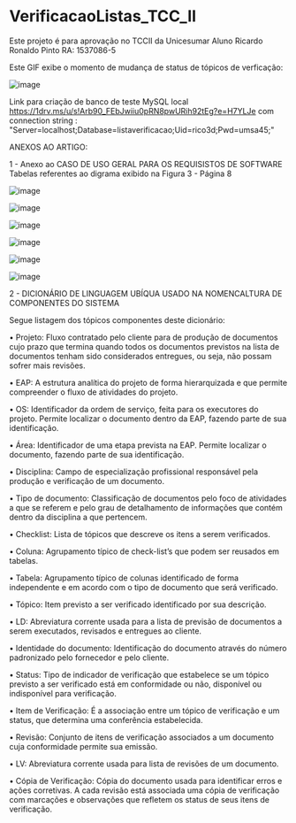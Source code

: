 # VerificacaoListas_TCC_II

Este projeto é para aprovação no TCCII da Unicesumar
Aluno Ricardo Ronaldo Pinto
RA: 1537086-5

Este GIF exibe o momento de mudança de status de tópicos de verficação:


![image](https://user-images.githubusercontent.com/39442747/109431238-398d5480-79e4-11eb-998e-a7a2ec869f87.png)


Link para criação de banco de teste MySQL local https://1drv.ms/u/s!Arb90_FEbJwiiu0pRN8pwURih92tEg?e=H7YLJe
com connection string : "Server=localhost;Database=listaverificacao;Uid=rico3d;Pwd=umsa45;"

ANEXOS AO ARTIGO:

1 - Anexo ao CASO DE USO GERAL PARA OS REQUISISTOS DE SOFTWARE
    Tabelas referentes ao digrama exibido na Figura 3 - Página 8 

![image](https://user-images.githubusercontent.com/39442747/109421855-d8e82280-79b7-11eb-980a-2e9826532d33.png)

![image](https://user-images.githubusercontent.com/39442747/109421873-ed2c1f80-79b7-11eb-8e4a-50100165f561.png)

![image](https://user-images.githubusercontent.com/39442747/109421917-164cb000-79b8-11eb-9144-ba2a24e77483.png)

![image](https://user-images.githubusercontent.com/39442747/109421927-28c6e980-79b8-11eb-9365-55f58e57671f.png)

![image](https://user-images.githubusercontent.com/39442747/109421943-3b412300-79b8-11eb-8d14-e5256a762ef2.png)

![image](https://user-images.githubusercontent.com/39442747/109421956-48f6a880-79b8-11eb-912b-395e539426c1.png)

2 - DICIONÁRIO DE LINGUAGEM UBÍQUA USADO NA NOMENCALTURA DE COMPONENTES DO SISTEMA

Segue listagem dos tópicos componentes deste dicionário:

•	Projeto: Fluxo contratado pelo cliente para de produção de documentos cujo prazo que termina quando todos os documentos previstos na lista de documentos tenham sido considerados entregues, ou seja, não possam sofrer mais revisões. 

•	EAP: A estrutura analítica do projeto de forma hierarquizada e que permite compreender o fluxo de atividades do projeto.

•	OS: Identificador da ordem de serviço, feita para os executores do projeto. Permite localizar o documento dentro da EAP, fazendo parte de sua identificação.

•	Área: Identificador de uma etapa prevista na EAP. Permite localizar o documento, fazendo parte de sua identificação.

•	Disciplina: Campo de especialização profissional responsável pela produção e verificação de um documento.

•	Tipo de documento: Classificação de documentos pelo foco de atividades a que se referem e pelo grau de detalhamento de informações que contém dentro da disciplina a que pertencem.

•	Checklist: Lista de tópicos que descreve os itens a serem verificados. 

•	Coluna: Agrupamento típico de check-list’s que podem ser reusados em tabelas.

•	Tabela: Agrupamento típico de colunas identificado de forma independente e em acordo com o tipo de documento que será verificado.

•	Tópico:  Item previsto a ser verificado identificado por sua descrição.

•	LD: Abreviatura corrente usada para a lista de previsão de documentos a serem executados, revisados e entregues ao cliente. 

•	Identidade do documento: Identificação do documento através do número padronizado pelo fornecedor e pelo cliente.

•	Status: Tipo de indicador de verificação que estabelece se um tópico previsto a ser verificado está em conformidade ou não, disponível ou indisponível para verificação. 

•	Item de Verificação: É a associação entre um tópico de verificação e um status, que determina uma conferência estabelecida.

•	Revisão: Conjunto de itens de verificação associados a um documento cuja conformidade permite sua emissão. 

•	LV: Abreviatura corrente usada para lista de revisões de um documento.

•	Cópia de Verificação: Cópia do documento usada para identificar erros e ações corretivas. A cada revisão está associada uma cópia de verificação com marcações e observações que refletem os status de seus itens de verificação.







